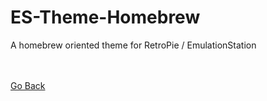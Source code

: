 <html>
<body>
    <h1>ES-Theme-Homebrew</h1>
    <p>A homebrew oriented theme for RetroPie / EmulationStation</p>
</body>
<br />
<br />
<a href="javascript:history.back()">Go Back</a>
</html>
